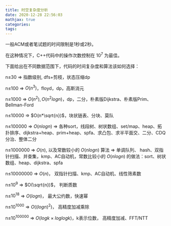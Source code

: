 ```yaml
---
title: 时空复杂度分析
date: 2020-12-28 22:56:03
mathjax: true
categories:
tags: 
---
```


一般ACM或者笔试题的时间限制是1秒或2秒。

在这种情况下，C++代码中的操作次数控制在 $10^7$ 为最佳。

下面给出在不同数据范围下，代码的时间复杂度和算法该如何选择：

n≤30 => 指数级别, dfs+剪枝，状态压缩dp

n≤100 => $O(n^3)$，floyd，dp，高斯消元

n≤1000 => $O(n^2),O(n^2logn)$，dp，二分，朴素版Dijkstra、朴素版Prim、Bellman-Ford

n≤10000 => $O(n*\sqrt{n})$，块状链表、分块、莫队

n≤100000  => $O(nlogn)$ => 各种sort，线段树、树状数组、set/map、heap、拓扑排序、dijkstra+heap、prim+heap、spfa、求凸包、求半平面交、二分、CDQ分治、整体二分

n≤1000000  => $O(n)$, 以及常数较小的 $O(nlogn)$ 算法 => 单调队列、 hash、双指针扫描、并查集，kmp、AC自动机，常数比较小的 $O(nlogn)$ 的做法：sort、树状数组、heap、dijkstra、spfa

n≤10000000 => $O(n)$，  双指针扫描、kmp、AC自动机、线性筛素数

n≤$10^9$ => $O(\sqrt{n})$， 判断质数

n≤$10^{18}$ => $O(logn)$，  最大公约数，快速幂

n≤$10^{1000}$ => $O((logn)^2)$，    高精度加减乘除

n≤$10^{100000}$  => $O(logk×loglogk)$，k表示位数，  高精度加减、FFT/NTT
